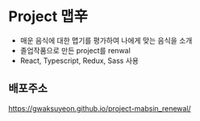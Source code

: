 # Project 맵辛
- 매운 음식에 대한 맵기를 평가하여 나에게 맞는 음식을 소개
- 졸업작품으로 만든 project를 renwal
- React, Typescript, Redux, Sass 사용

## 배포주소
https://gwaksuyeon.github.io/project-mabsin_renewal/
